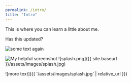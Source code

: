 ```yaml
---
permalink: /intro/
title: "Intro"
---
```


This is where you can learn a little about me.

Has this updated?

![some text again](michaelleemccluskey.github.io/blob/master/assets/images/splash.jpg)

![My helpful screenshot](/minimal-mistakes/assets/images/splash.jpg)
![splash.png]({{ site.baseurl }}/assets/images/splash.jpg)

![more text]({{ '/assets/images/splash.jpg' | relative_url }})
